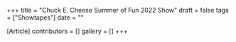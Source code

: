 +++
title = "Chuck E. Cheese Summer of Fun 2022 Show"
draft = false
tags = ["Showtapes"]
date = ""

[Article]
contributors = []
gallery = []
+++